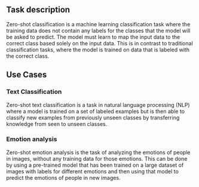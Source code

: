 ## Task description

Zero-shot classification is a machine learning classification task where the training data does not contain any labels for the classes that the model will be asked to predict. The model must learn to map the input data to the correct class based solely on the input data. This is in contrast to traditional classification tasks, where the model is trained on data that is labeled with the correct class.


## Use Cases

### Text Classification

Zero-shot text classification is a task in natural language processing (NLP) where a model is trained on a set of labeled examples but is then able to classify new examples from previously unseen classes by transferring knowledge from seen to unseen classes.

### Emotion analysis

Zero-shot emotion analysis is the task of analyzing the emotions of people in images, without any training data for those emotions. This can be done by using a pre-trained model that has been trained on a large dataset of images with labels for different emotions and then using that model to predict the emotions of people in new images.
